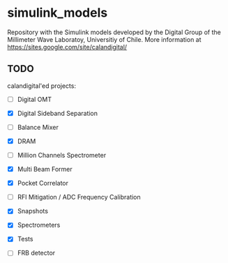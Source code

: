# simulink_models

Repository with the Simulink models developed by the Digital Group of the Millimeter Wave Laboratoy, Universitiy of Chile. More information at https://sites.google.com/site/calandigital/

## TODO

calandigital'ed projects:
- [ ] Digital OMT
- [x] Digital Sideband Separation
- [ ] Balance Mixer
- [x] DRAM
- [ ] Million Channels Spectrometer
- [x] Multi Beam Former
- [x] Pocket Correlator
- [ ] RFI Mitigation / ADC Frequency Calibration
- [x] Snapshots
- [x] Spectrometers
- [x] Tests
- [ ] FRB detector

